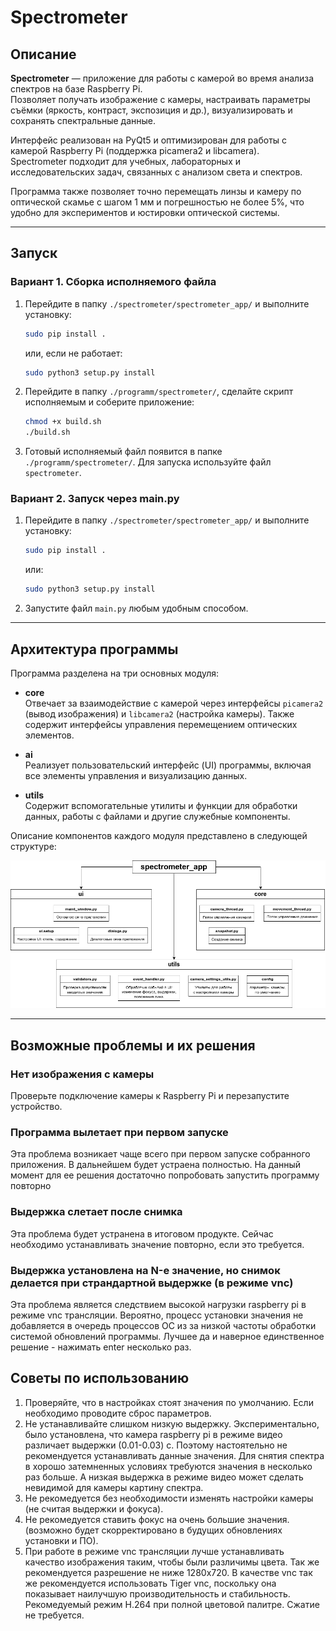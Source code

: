# Spectrometer

## Описание

**Spectrometer** — приложение для работы с камерой во время анализа спектров на базе Raspberry Pi.  
Позволяет получать изображение с камеры, настраивать параметры съёмки (яркость, контраст, экспозиция и др.), визуализировать и сохранять спектральные данные.  

Интерфейс реализован на PyQt5 и оптимизирован для работы с камерой Raspberry Pi (поддержка picamera2 и libcamera).  
Spectrometer подходит для учебных, лабораторных и исследовательских задач, связанных с анализом света и спектров.

Программа также позволяет точно перемещать линзы и камеру по оптической скамье с шагом 1 мм и погрешностью не более 5%, что удобно для экспериментов и юстировки оптической системы.

---

## Запуск

### Вариант 1. Сборка исполняемого файла

1. Перейдите в папку `./spectrometer/spectrometer_app/` и выполните установку:
   ```bash
   sudo pip install .
   ```
   или, если не работает:
   ```bash
   sudo python3 setup.py install
   ```
2. Перейдите в папку `./programm/spectrometer/`, сделайте скрипт исполняемым и соберите приложение:
   ```bash
   chmod +x build.sh
   ./build.sh
   ```
3. Готовый исполняемый файл появится в папке `./programm/spectrometer/`. Для запуска используйте файл `spectrometer`.

### Вариант 2. Запуск через main.py

1. Перейдите в папку `./spectrometer/spectrometer_app/` и выполните установку:
   ```bash
   sudo pip install .
   ```
   или:
   ```bash
   sudo python3 setup.py install
   ```
2. Запустите файл `main.py` любым удобным способом.

---

## Архитектура программы

Программа разделена на три основных модуля:

- **core**  
  Отвечает за взаимодействие с камерой через интерфейсы `picamera2` (вывод изображения) и `libcamera2` (настройка камеры). Также содержит интерфейсы управления перемещением оптических элементов.

- **ai**  
  Реализует пользовательский интерфейс (UI) программы, включая все элементы управления и визуализацию данных.

- **utils**  
  Содержит вспомогательные утилиты и функции для обработки данных, работы с файлами и другие служебные компоненты.

Описание компонентов каждого модуля представлено в следующей структуре:

![alt text](https://github.com/Dvorobev-MIPT/spectrometer/blob/main/images/spectrometer_structure.png)

---

## Возможные проблемы и их решения

### Нет изображения с камеры

Проверьте подключение камеры к Raspberry Pi и перезапустите устройство.

### Программа вылетает при первом запуске

Эта проблема возникает чаще всего при первом запуске собранного приложения. В дальнейшем будет устраена полностью. На данный момент для ее решения достаточно попробовать запустить программу повторно

### Выдержка слетает после снимка

Эта проблема будет устранена в итоговом продукте. Сейчас необходимо устанавливать значение повторно, если это требуется.

### Выдержка установлена на N-е значение, но снимок делается при страндартной выдержке (в режиме vnc)

Эта проблема является следствием высокой нагрузки raspberry pi в режиме vnc трансляции. Вероятно, процесс установки значения не добавляется в очередь процессов ОС из за низкой частоты обработки системой обновлений программы. Лучшее да и наверное единственное решение - нажимать enter несколько раз.

## Советы по использованию 

1. Проверяйте, что в настройках стоят значения по умолчанию. Если необходимо проводите сброс параметров.
2. Не устанавливайте слишком низкую выдержку. Экспериментально, было установлена, что камера raspberry pi в режиме видео различает выдержки (0.01-0.03) с. Поэтому настоятельно не рекомендуется устанавливать данные значения. Для снятия спектра в хорошо затемненных условиях требуются значения в несколько раз больше. А низкая выдержка в режиме видео может сделать невидимой для камеры картину спектра.
3. Не рекомедуется без необходимости изменять настройки камеры (не считая выдержки и фокуса).
4. Не рекомедуется ставить фокус на очень большие значения. (возможно будет скорректировано в будущих обновлениях установки и ПО). 
5. При работе в режиме vnc трансляции лучше устанавливать качество изображения таким, чтобы были различимы цвета. Так же рекомендуется разрешение не ниже 1280x720. В качестве vnc так же рекомендуется использовать Tiger vnc, поскольку она показывает наилучшую производительность и стабильность. Рекомедуемый режим H.264 при полной цветовой палитре. Сжатие не требуется. 